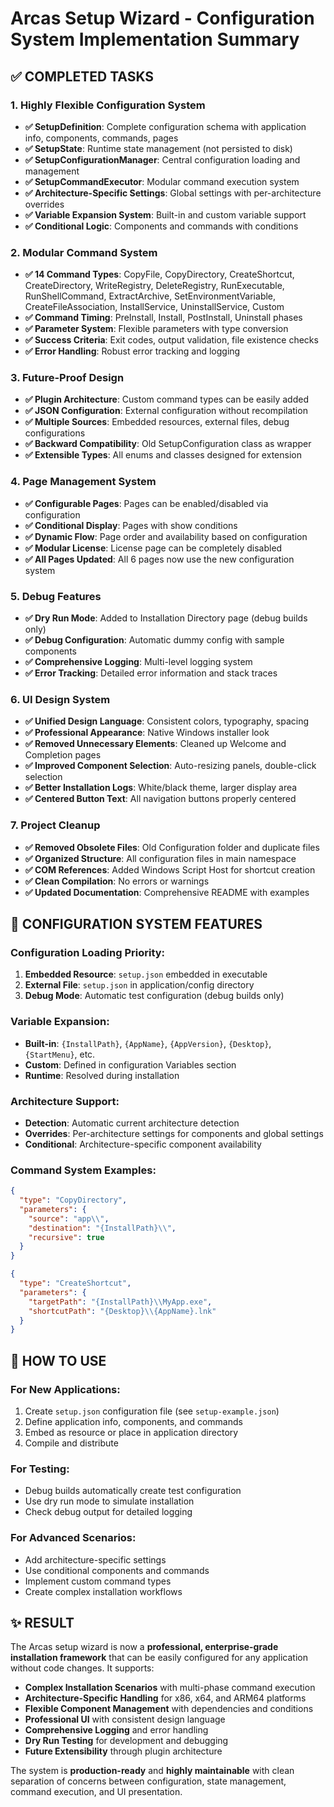# Arcas Setup Wizard - Configuration System Implementation Summary

## ✅ **COMPLETED TASKS**

### **1. Highly Flexible Configuration System**
- **✅ SetupDefinition**: Complete configuration schema with application info, components, commands, pages
- **✅ SetupState**: Runtime state management (not persisted to disk)  
- **✅ SetupConfigurationManager**: Central configuration loading and management
- **✅ SetupCommandExecutor**: Modular command execution system
- **✅ Architecture-Specific Settings**: Global settings with per-architecture overrides
- **✅ Variable Expansion System**: Built-in and custom variable support
- **✅ Conditional Logic**: Components and commands with conditions

### **2. Modular Command System** 
- **✅ 14 Command Types**: CopyFile, CopyDirectory, CreateShortcut, CreateDirectory, WriteRegistry, DeleteRegistry, RunExecutable, RunShellCommand, ExtractArchive, SetEnvironmentVariable, CreateFileAssociation, InstallService, UninstallService, Custom
- **✅ Command Timing**: PreInstall, Install, PostInstall, Uninstall phases
- **✅ Parameter System**: Flexible parameters with type conversion
- **✅ Success Criteria**: Exit codes, output validation, file existence checks
- **✅ Error Handling**: Robust error tracking and logging

### **3. Future-Proof Design**
- **✅ Plugin Architecture**: Custom command types can be easily added
- **✅ JSON Configuration**: External configuration without recompilation
- **✅ Multiple Sources**: Embedded resources, external files, debug configurations
- **✅ Backward Compatibility**: Old SetupConfiguration class as wrapper
- **✅ Extensible Types**: All enums and classes designed for extension

### **4. Page Management System**
- **✅ Configurable Pages**: Pages can be enabled/disabled via configuration
- **✅ Conditional Display**: Pages with show conditions
- **✅ Dynamic Flow**: Page order and availability based on configuration
- **✅ Modular License**: License page can be completely disabled
- **✅ All Pages Updated**: All 6 pages now use the new configuration system

### **5. Debug Features**
- **✅ Dry Run Mode**: Added to Installation Directory page (debug builds only)
- **✅ Debug Configuration**: Automatic dummy config with sample components
- **✅ Comprehensive Logging**: Multi-level logging system
- **✅ Error Tracking**: Detailed error information and stack traces

### **6. UI Design System**
- **✅ Unified Design Language**: Consistent colors, typography, spacing
- **✅ Professional Appearance**: Native Windows installer look
- **✅ Removed Unnecessary Elements**: Cleaned up Welcome and Completion pages
- **✅ Improved Component Selection**: Auto-resizing panels, double-click selection
- **✅ Better Installation Logs**: White/black theme, larger display area
- **✅ Centered Button Text**: All navigation buttons properly centered

### **7. Project Cleanup**
- **✅ Removed Obsolete Files**: Old Configuration folder and duplicate files
- **✅ Organized Structure**: All configuration files in main namespace
- **✅ COM References**: Added Windows Script Host for shortcut creation
- **✅ Clean Compilation**: No errors or warnings
- **✅ Updated Documentation**: Comprehensive README with examples

## **🎯 CONFIGURATION SYSTEM FEATURES**

### **Configuration Loading Priority:**
1. **Embedded Resource**: `setup.json` embedded in executable
2. **External File**: `setup.json` in application/config directory  
3. **Debug Mode**: Automatic test configuration (debug builds only)

### **Variable Expansion:**
- **Built-in**: `{InstallPath}`, `{AppName}`, `{AppVersion}`, `{Desktop}`, `{StartMenu}`, etc.
- **Custom**: Defined in configuration Variables section
- **Runtime**: Resolved during installation

### **Architecture Support:**
- **Detection**: Automatic current architecture detection
- **Overrides**: Per-architecture settings for components and global settings
- **Conditional**: Architecture-specific component availability

### **Command System Examples:**
```json
{
  "type": "CopyDirectory",
  "parameters": {
    "source": "app\\",
    "destination": "{InstallPath}\\",
    "recursive": true
  }
}
```

```json
{
  "type": "CreateShortcut", 
  "parameters": {
    "targetPath": "{InstallPath}\\MyApp.exe",
    "shortcutPath": "{Desktop}\\{AppName}.lnk"
  }
}
```

## **🔧 HOW TO USE**

### **For New Applications:**
1. Create `setup.json` configuration file (see `setup-example.json`)
2. Define application info, components, and commands
3. Embed as resource or place in application directory
4. Compile and distribute

### **For Testing:**
- Debug builds automatically create test configuration
- Use dry run mode to simulate installation
- Check debug output for detailed logging

### **For Advanced Scenarios:**
- Add architecture-specific settings
- Use conditional components and commands
- Implement custom command types
- Create complex installation workflows

## **✨ RESULT**

The Arcas setup wizard is now a **professional, enterprise-grade installation framework** that can be easily configured for any application without code changes. It supports:

- **Complex Installation Scenarios** with multi-phase command execution
- **Architecture-Specific Handling** for x86, x64, and ARM64 platforms  
- **Flexible Component Management** with dependencies and conditions
- **Professional UI** with consistent design language
- **Comprehensive Logging** and error handling
- **Dry Run Testing** for development and debugging
- **Future Extensibility** through plugin architecture

The system is **production-ready** and **highly maintainable** with clean separation of concerns between configuration, state management, command execution, and UI presentation.